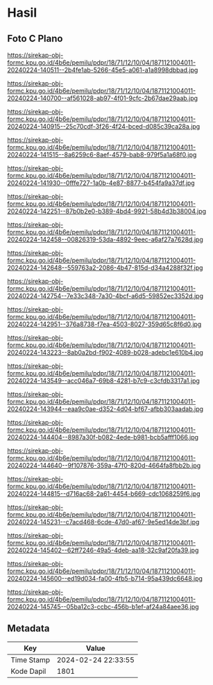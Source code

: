# Hasil

## Foto C Plano

https://sirekap-obj-formc.kpu.go.id/4b6e/pemilu/pdpr/18/71/12/10/04/1871121004011-20240224-140511--2b4fe1ab-5266-45e5-a061-a1a8998dbbad.jpg

https://sirekap-obj-formc.kpu.go.id/4b6e/pemilu/pdpr/18/71/12/10/04/1871121004011-20240224-140700--af561028-ab97-4f01-9cfc-2b67dae29aab.jpg

https://sirekap-obj-formc.kpu.go.id/4b6e/pemilu/pdpr/18/71/12/10/04/1871121004011-20240224-140915--25c70cdf-3f26-4f24-bced-d085c39ca28a.jpg

https://sirekap-obj-formc.kpu.go.id/4b6e/pemilu/pdpr/18/71/12/10/04/1871121004011-20240224-141515--8a6259c6-8aef-4579-bab8-979f5a1a68f0.jpg

https://sirekap-obj-formc.kpu.go.id/4b6e/pemilu/pdpr/18/71/12/10/04/1871121004011-20240224-141930--0fffe727-1a0b-4e87-8877-b454fa9a37df.jpg

https://sirekap-obj-formc.kpu.go.id/4b6e/pemilu/pdpr/18/71/12/10/04/1871121004011-20240224-142251--87b0b2e0-b389-4bd4-9921-58b4d3b38004.jpg

https://sirekap-obj-formc.kpu.go.id/4b6e/pemilu/pdpr/18/71/12/10/04/1871121004011-20240224-142458--00826319-53da-4892-9eec-a6af27a7628d.jpg

https://sirekap-obj-formc.kpu.go.id/4b6e/pemilu/pdpr/18/71/12/10/04/1871121004011-20240224-142648--559763a2-2086-4b47-815d-d34a4288f32f.jpg

https://sirekap-obj-formc.kpu.go.id/4b6e/pemilu/pdpr/18/71/12/10/04/1871121004011-20240224-142754--7e33c348-7a30-4bcf-a6d5-59852ec3352d.jpg

https://sirekap-obj-formc.kpu.go.id/4b6e/pemilu/pdpr/18/71/12/10/04/1871121004011-20240224-142951--376a8738-f7ea-4503-8027-359d65c8f6d0.jpg

https://sirekap-obj-formc.kpu.go.id/4b6e/pemilu/pdpr/18/71/12/10/04/1871121004011-20240224-143223--8ab0a2bd-f902-4089-b028-adebc1e610b4.jpg

https://sirekap-obj-formc.kpu.go.id/4b6e/pemilu/pdpr/18/71/12/10/04/1871121004011-20240224-143549--acc046a7-69b8-4281-b7c9-c3cfdb3317a1.jpg

https://sirekap-obj-formc.kpu.go.id/4b6e/pemilu/pdpr/18/71/12/10/04/1871121004011-20240224-143944--eaa9c0ae-d352-4d04-bf67-afbb303aadab.jpg

https://sirekap-obj-formc.kpu.go.id/4b6e/pemilu/pdpr/18/71/12/10/04/1871121004011-20240224-144404--8987a30f-b082-4ede-b981-bcb5afff1066.jpg

https://sirekap-obj-formc.kpu.go.id/4b6e/pemilu/pdpr/18/71/12/10/04/1871121004011-20240224-144640--9f107876-359a-47f0-820d-4664fa8fbb2b.jpg

https://sirekap-obj-formc.kpu.go.id/4b6e/pemilu/pdpr/18/71/12/10/04/1871121004011-20240224-144815--d716ac68-2a61-4454-b669-cdc1068259f6.jpg

https://sirekap-obj-formc.kpu.go.id/4b6e/pemilu/pdpr/18/71/12/10/04/1871121004011-20240224-145231--c7acd468-6cde-47d0-af67-9e5ed14de3bf.jpg

https://sirekap-obj-formc.kpu.go.id/4b6e/pemilu/pdpr/18/71/12/10/04/1871121004011-20240224-145402--62ff7246-49a5-4deb-aa18-32c9af20fa39.jpg

https://sirekap-obj-formc.kpu.go.id/4b6e/pemilu/pdpr/18/71/12/10/04/1871121004011-20240224-145600--ed19d034-fa00-4fb5-b714-95a439dc6648.jpg

https://sirekap-obj-formc.kpu.go.id/4b6e/pemilu/pdpr/18/71/12/10/04/1871121004011-20240224-145745--05ba12c3-ccbc-456b-b1ef-af24a84aee36.jpg


## Metadata

| Key        | Value               |
| ---------- | ------------------- |
| Time Stamp | 2024-02-24 22:33:55 |
| Kode Dapil | 1801                |



